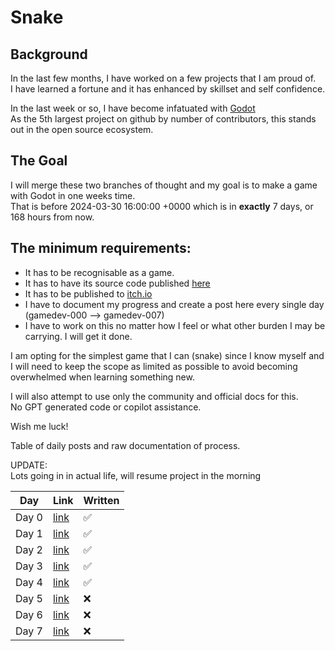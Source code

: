 # Snake

## Background
In the last few months, I have worked on a few projects that I am proud of.  
I have learned a fortune and it has enhanced by skillset and self confidence.  

In the last week or so, I have become infatuated with [Godot](https://godotengine.org/)  
As the 5th largest project on github by number of contributors, this stands out in the open source ecosystem.  


## The Goal
I will merge these two branches of thought and my goal is to make a game with Godot in one weeks time.  
That is before 2024-03-30 16:00:00 +0000 which is in **exactly** 7 days, or 168 hours from now.  

## The minimum requirements:  
- It has to be recognisable as a game.  
- It has to have its source code published [here](https://github.com/444B/learning-godot/tree/main/snake)  
- It has to be published to [itch.io](https://444b.itch.io/)  
- I have to document my progress and create a post here every single day (gamedev-000 --> gamedev-007)  
- I have to work on this no matter how I feel or what other burden I may be carrying. I will get it done.  

I am opting for the simplest game that I can (snake) since I know myself and I will need to keep the scope as limited as possible to avoid becoming overwhelmed when learning something new.  

I will also attempt to use only the community and official docs for this.  
No GPT generated code or copilot assistance.  

Wish me luck!

Table of daily posts and raw documentation of process.  

UPDATE:  
Lots going in in actual life, will resume project in the morning  

| Day  | Link | Written |
| ------------- | ------------- | ------------- | 
| Day 0  | [link](https://github.com/444B/learning-godot/tree/main/snake/docs/gamedev-000.md)  |✅|
| Day 1  | [link](https://github.com/444B/learning-godot/tree/main/snake/docs/gamedev-001.md)  |✅|
| Day 2  | [link](https://github.com/444B/learning-godot/tree/main/snake/docs/gamedev-002.md)  |✅|
| Day 3  | [link](https://github.com/444B/learning-godot/tree/main/snake/docs/gamedev-003.md)  |✅|
| Day 4  | [link](https://github.com/444B/learning-godot/tree/main/snake/docs/gamedev-004.md)  |✅|
| Day 5  | [link](https://github.com/444B/learning-godot/tree/main/snake/docs/gamedev-005.md)  |❌|
| Day 6  | [link](https://github.com/444B/learning-godot/tree/main/snake/docs/gamedev-006.md)  |❌|
| Day 7  | [link](https://github.com/444B/learning-godot/tree/main/snake/docs/gamedev-007.md)  |❌|